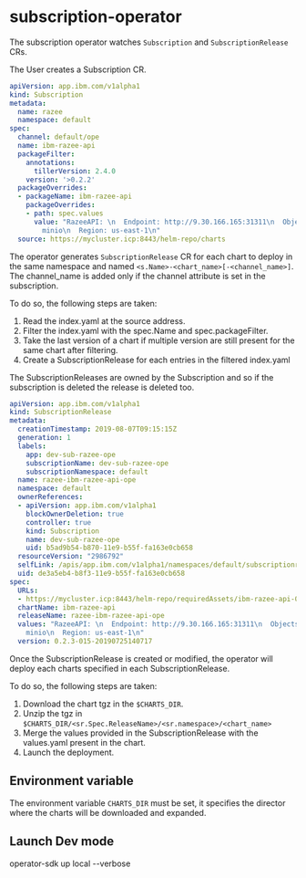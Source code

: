 # subscription-operator

The subscription operator watches `Subscription` and `SubscriptionRelease` CRs.

The User creates a Subscription CR.

```yaml
apiVersion: app.ibm.com/v1alpha1
kind: Subscription
metadata:
  name: razee
  namespace: default
spec:
  channel: default/ope
  name: ibm-razee-api
  packageFilter:
    annotations:
      tillerVersion: 2.4.0
    version: '>0.2.2'
  packageOverrides:
  - packageName: ibm-razee-api
    packageOverrides:
    - path: spec.values
      value: "RazeeAPI: \n  Endpoint: http://9.30.166.165:31311\n  ObjectstoreSecretName:
        minio\n  Region: us-east-1\n"
  source: https://mycluster.icp:8443/helm-repo/charts
```

The operator generates `SubscriptionRelease` CR for each chart to deploy in the same namespace and named `<s.Name>-<chart_name>[-<channel_name>]`. The channel_name is added only if the channel attribute is set in the subscription.

To do so, the following steps are taken:

1) Read the index.yaml at the source address.
2) Filter the index.yaml with the spec.Name and spec.packageFilter.
3) Take the last version of a chart if multiple version are still present for the same chart after filtering.
4) Create a SubscriptionRelease for each entries in the filtered index.yaml

The SubscriptionReleases are owned by the Subscription and so if the subscription is deleted the release is deleted too.


```yaml
apiVersion: app.ibm.com/v1alpha1
kind: SubscriptionRelease
metadata:
  creationTimestamp: 2019-08-07T09:15:15Z
  generation: 1
  labels:
    app: dev-sub-razee-ope
    subscriptionName: dev-sub-razee-ope
    subscriptionNamespace: default
  name: razee-ibm-razee-api-ope
  namespace: default
  ownerReferences:
  - apiVersion: app.ibm.com/v1alpha1
    blockOwnerDeletion: true
    controller: true
    kind: Subscription
    name: dev-sub-razee-ope
    uid: b5ad9b54-b870-11e9-b55f-fa163e0cb658
  resourceVersion: "2986792"
  selfLink: /apis/app.ibm.com/v1alpha1/namespaces/default/subscriptionreleases/dev-sub-razee-ope-ibm-razee-api
  uid: de3a5eb4-b8f3-11e9-b55f-fa163e0cb658
spec:
  URLs:
  - https://mycluster.icp:8443/helm-repo/requiredAssets/ibm-razee-api-0.2.3-015-20190725140717.tgz
  chartName: ibm-razee-api
  releaseName: razee-ibm-razee-api-ope
  values: "RazeeAPI: \n  Endpoint: http://9.30.166.165:31311\n  ObjectstoreSecretName:
    minio\n  Region: us-east-1\n"
  version: 0.2.3-015-20190725140717
```

Once the SubscriptionRelease is created or modified, the operator will deploy each charts specified in each SubscriptionRelease.

To do so, the following steps are taken:

1) Download the chart tgz in the `$CHARTS_DIR`.
2) Unzip the tgz in `$CHARTS_DIR/<sr.Spec.ReleaseName>/<sr.namespace>/<chart_name>`
3) Merge the values provided in the SubscriptionRelease with the values.yaml present in the chart.
4) Launch the deployment.

## Environment variable

The environment variable `CHARTS_DIR` must be set, it specifies the director where the charts will be downloaded and expanded.

## Launch Dev mode

operator-sdk up local --verbose

